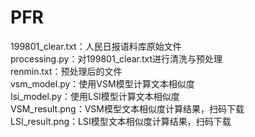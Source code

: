 # PFR
199801_clear.txt：人民日报语料库原始文件  
processing.py：对199801_clear.txt进行清洗与预处理  
renmin.txt：预处理后的文件  
vsm_model.py：使用VSM模型计算文本相似度  
lsi_model.py：使用LSI模型计算文本相似度  
VSM_result.png：VSM模型文本相似度计算结果，扫码下载  
LSI_result.png：LSI模型文本相似度计算结果，扫码下载
